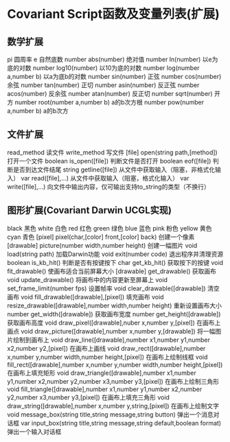 # Covariant Script函数及变量列表(扩展) #
## 数学扩展 ##
pi	圆周率
e	自然底数
number abs(number)	绝对值
number ln(number)	以e为底的对数
number log10(number)	以10为底的对数
number log(number a,number b)	以a为底b的对数
number sin(number)	正弦
number cos(number)	余弦
number tan(number)	正切
number asin(number)	反正弦
number acos(number)	反余弦
number atan(number)	反正切
number sqrt(number)	开方
number root(number a,number b)	a的b次方根
number pow(number a,number b)	a的b次方
## 文件扩展 ##
read_method	读文件
write_method	写文件
[file] open(string path,[method])	打开一个文件
boolean is_open([file])	判断文件是否打开
boolean eof([file])	判断是否到达文件结尾
string getline([file])	从文件中获取输入（阻塞，非格式化输入）
var read([file],...)	从文件中获取输入（阻塞，格式化输入）
var write([file],...)	向文件中输出内容，仅可输出支持to_string的类型（不换行）
## 图形扩展(Covariant Darwin UCGL实现) ##
black 黑色
white	白色
red	红色
green	绿色
blue	蓝色
pink	粉色
yellow	黄色
cyan	青色
[pixel] pixel(char,[color] front,[color] back)	创建一个像素
[drawable] picture(number width,number height)	创建一幅图片
void load(string path)	加载Darwin功能
void exit(number code)	退出程序并清理资源
boolean is_kb_hit()	判断是否有按键按下
char get_kb_hit()	获取按下的按键
void fit_drawable()	使画布适合当前屏幕大小
[drawable] get_drawable()	获取画布
void update_drawable()	将画布中的内容更新至屏幕上
void set_frame_limit(number fps)	设置帧率
void clear_drawable([drawable])	清空画布
void fill_drawable([drawable],[pixel])	填充画布
void resize_drawable([drawable],number width,number height)	重新设置画布大小
number get_width([drawable])	获取画布宽度
number get_height([drawable])	获取画布高度
void draw_pixel([drawable],nuber x,number y,[pixel])	在画布上画点
void draw_picture([drawable],number x,number y,[drawable])	将一幅图片绘制到画布上
void draw_line([drawable],number x1,number y1,number x2,number y2,[pixel])	在画布上画线
void draw_rect([drawable],number x,number y,number width,number height,[pixel])	在画布上绘制线框
void fill_rect([drawable],number x,number y,number width,number height,[pixel])	在画布上填充矩形
void draw_triangle([drawable],number x1,number y1,number x2,number y2,number x3,number y3,[pixel]) 在画布上绘制三角形
void fill_triangle([drawable],number x1,number y1,number x2,number y2,number x3,number y3,[pixel])	在画布上填充三角形
void draw_string([drawable],number x,number y,string,[pixel])	在画布上绘制文字
void message_box(string title,string message,string button)	弹出一个消息对话框
var input_box(string title,string message,string default,boolean format)	弹出一个输入对话框
